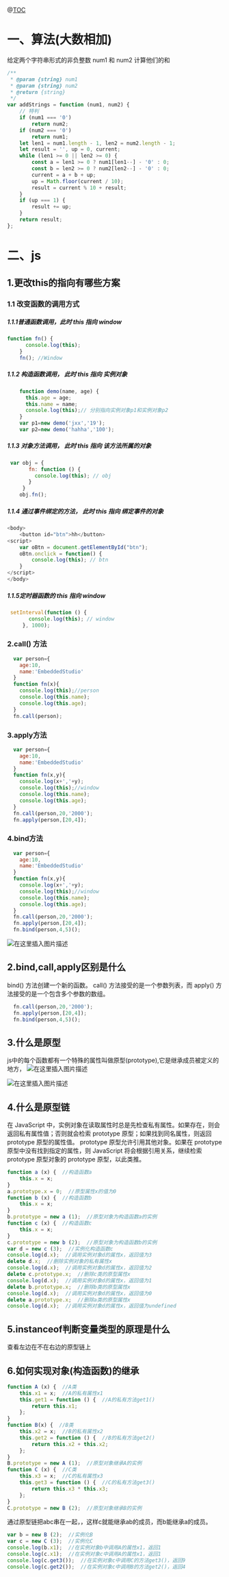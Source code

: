 @[TOC](20210902)

# 一、算法(大数相加)

给定两个字符串形式的非负整数 num1 和 num2 计算他们的和

```javascript
/**
 * @param {string} num1
 * @param {string} num2
 * @return {string}
 */
var addStrings = function (num1, num2) {
    // 特判
    if (num1 === '0')
        return num2;
    if (num2 === '0')
        return num1;
    let len1 = num1.length - 1, len2 = num2.length - 1;
    let result = '', up = 0, current;
    while (len1 >= 0 || len2 >= 0) {
        const a = len1 >= 0 ? num1[len1--] - '0' : 0;
        const b = len2 >= 0 ? num2[len2--] - '0' : 0;
        current = a + b + up;
        up = Math.floor(current / 10);
        result = current % 10 + result;
    }
    if (up === 1) {
        result += up;
    }
    return result;
};
```

# 二、js

## 1.更改this的指向有哪些方案
### 1.1 改变函数的调用方式
##### 1.1.1普通函数调用，此时 this 指向 window

```javascript
function fn() {
      console.log(this);
    }
    fn(); //Window
```
##### 1.1.2 构造函数调用， 此时 this 指向 实例对象

```javascript
    function demo(name, age) {
      this.age = age;
      this.name = name;
      console.log(this);// 分别指向实例对象p1和实例对象p2
    }
    var p1=new demo('jxx','19');
    var p2=new demo('hahha','100');
```

##### 1.1.3 对象方法调用， 此时 this 指向 该方法所属的对象

```javascript
 var obj = {
       fn: function () {
         console.log(this); // obj
       }
     }
    obj.fn();
```

##### 1.1.4 通过事件绑定的方法， 此时 this 指向 绑定事件的对象

```javascript
<body>
    <button id="btn">hh</button>
<script>
    var oBtn = document.getElementById("btn");
    oBtn.onclick = function() {
        console.log(this); // btn
    }
</script>
</body>
```

##### 1.1.5定时器函数的 this 指向 window

```javascript
 setInterval(function () {
       console.log(this); // window
     }, 1000);
```
###  2.call() 方法

```javascript
  var person={
    age:10,
    name:'EmbeddedStudio'
  }
  function fn(x){
    console.log(this);//person
    console.log(this.name);
    console.log(this.age);
  }
  fn.call(person);
```
### 3.apply方法
```javascript
  var person={
    age:10,
    name:'EmbeddedStudio'
  }
  function fn(x,y){
    console.log(x+','+y);
    console.log(this);//window
    console.log(this.name);
    console.log(this.age);
  }
  fn.call(person,20,'2000');
  fn.apply(person,[20,4]);
```
### 4.bind方法

```javascript
  var person={
    age:10,
    name:'EmbeddedStudio'
  }
  function fn(x,y){
    console.log(x+','+y);
    console.log(this);//window
    console.log(this.name);
    console.log(this.age);
  }
  fn.call(person,20,'2000');
  fn.apply(person,[20,4]);
  fn.bind(person,4,5)();
```
![在这里插入图片描述](https://img-blog.csdnimg.cn/ec5ba8e2392248df9960daeaa20fb8de.png?x-oss-process=image/watermark,type_ZHJvaWRzYW5zZmFsbGJhY2s,shadow_50,text_Q1NETiBAc2l4KuOAgg==,size_20,color_FFFFFF,t_70,g_se,x_16)

## 2.bind,call,apply区别是什么
bind() 方法创建一个新的函数。 call() 方法接受的是一个参数列表，而 apply() 方法接受的是一个包含多个参数的数组。

```javascript
  fn.call(person,20,'2000');
  fn.apply(person,[20,4]);
  fn.bind(person,4,5)();
```
## 3.什么是原型
js中的每个函数都有一个特殊的属性叫做原型(prototype),它是继承成员被定义的地方，
![在这里插入图片描述](https://img-blog.csdnimg.cn/d5f60928b6a74f249721443c6c15f84a.png?x-oss-process=image/watermark,type_ZHJvaWRzYW5zZmFsbGJhY2s,shadow_50,text_Q1NETiBAc2l4KuOAgg==,size_20,color_FFFFFF,t_70,g_se,x_16)

![在这里插入图片描述](https://img-blog.csdnimg.cn/c398ff90434a4b3a861603e9688f6aa2.png?x-oss-process=image/watermark,type_ZHJvaWRzYW5zZmFsbGJhY2s,shadow_50,text_Q1NETiBAc2l4KuOAgg==,size_20,color_FFFFFF,t_70,g_se,x_16)

## 4.什么是原型链
在 JavaScript 中，实例对象在读取属性时总是先检查私有属性。如果存在，则会返回私有属性值；否则就会检索 prototype 原型；如果找到同名属性，则返回 prototype 原型的属性值。
prototype 原型允许引用其他对象。如果在 prototype 原型中没有找到指定的属性，则 JavaScript 将会根据引用关系，继续检索 prototype 原型对象的 prototype 原型，以此类推。

```javascript
function a (x) {  //构造函数a
    this.x = x;
}
a.prototype.x = 0;  //原型属性x的值为0
function b (x) {  //构造函数b
    this.x = x;
}
b.prototype = new a (1);  //原型对象为构造函数a的实例
function c (x) {  //构造函数c
    this.x = x;
}
c.prototype = new b (2);  //原型对象为构造函数b的实例
var d = new c (3);  //实例化构造函数c
console.log(d.x);  //调用实例对象d的属性x，返回值为3
delete d.x;  //删除实例对象的私有属性x
console.log(d.x);  //调用实例对象d的属性x，返回值为2
delete c.prototype.x;  //删除c类的原型属性x
console.log(d.x);  //调用实例对象d的属性x，返回值为1
delete b.prototype.x;  //删除b类的原型属性x
console.log(d.x);  //调用实例对象d的属性x，返回值为0
delete a.prototype.x;  //删除a类的原型属性x
console.log(d.x);  //调用实例对象d的属性x，返回值为undefined
```

## 5.instanceof判断变量类型的原理是什么
查看左边在不在右边的原型链上

## 6.如何实现对象(构造函数)的继承

```javascript
function A (x) {  //A类
    this.x1 = x;  //A的私有属性x1
    this.get1 = function () {  //A的私有方法get1()
        return this.x1;
    };
}
function B(x) {  //B类
    this.x2 = x;  //B的私有属性x2
    this.get2 = function () {  //B的私有方法get2()
        return this.x2 + this.x2;
    };
}
B.prototype = new A (1);  //原型对象继承A的实例
function C (x) {  //C类
    this.x3 = x;  //C的私有属性x3
    this.get3 = function () {  //C的私有方法get3()
        return this.x3 * this.x3;
    };
}
C.prototype = new B (2);  //原型对象继承B的实例
```
通过原型链把abc串在一起，，这样c就能继承ab的成员，而b能继承a的成员。

```javascript
var b = new B (2);  //实例化B
var c = new C (3);  //实例化C
console.log(b.x1);  //在实例对象b中调用A的属性x1，返回1
console.log(c.x1);  //在实例对象c中调用A的属性x1，返回1
console.log(c.get3());  //在实例对象c中调用C的方法get3()，返回9
console.log(c.get2());  //在实例对象c中调用B的方法get2()，返回4
```